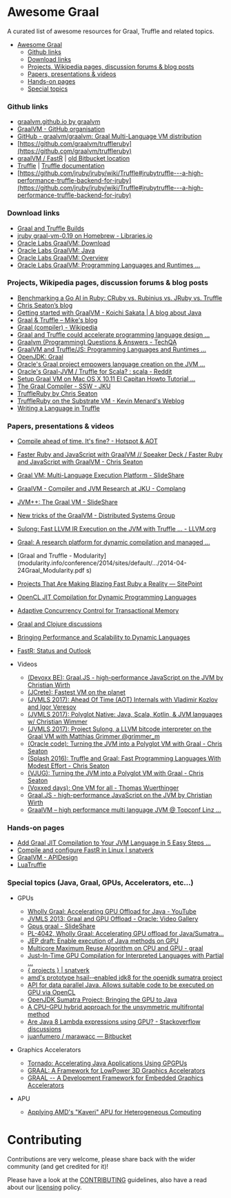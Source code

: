 # Awesome Graal

A curated list of awesome resources for Graal, Truffle and related topics.

- [Awesome Graal](#awesome-graal)
  - [Github links](#github-links)
  - [Download links](#download-links)
  - [Projects, Wikipedia pages, discussion forums & blog posts](#projects-wikipedia-pages-discussion-forums--blog-posts)
  - [Papers, presentations & videos](#papers-presentations--videos)
  - [Hands-on pages](#hands-on-pages)
  - [Special topics](#special-topics-java-graal-gpus-accelerators-etc)

### Github links
- [graalvm.github.io by graalvm](https://graalvm.github.io/)
- [GraalVM - GitHub organisation](https://github.com/graalvm)
- [GitHub - graalvm/graalvm: Graal Multi-Language VM distribution](https://github.com/graalvm/graalvm)
- [https://github.com/graalvm/truffleruby](https://github.com/graalvm/truffleruby)
- [graalVM / FastR](https://github.com/graalvm/fastr) | [old Bitbucket location](https://www.google.co.uk/url?sa=t&rct=j&q=&esrc=s&source=web&cd=58&cad=rja&uact=8&ved=0ahUKEwiGo8b7hN_UAhUHIMAKHVegBko4MhAWCE4wBw&url=https%3A%2F%2Fbitbucket.org%2Fallr%2Ffastr%2Fwiki%2FHome&usg=AFQjCNGjakALFNgGvJ3loCrnM4lyE2VoRA)
- [Truffle](https://github.com/graalvm/graal/blob/master/truffle/) | [Truffle documentation](http://graalvm.github.io/graal/truffle/javadoc/com/oracle/truffle/tutorial/package-summary.html)
- [https://github.com/jruby/jruby/wiki/Truffle#jrubytruffle---a-high-performance-truffle-backend-for-jruby](https://github.com/jruby/jruby/wiki/Truffle#jrubytruffle---a-high-performance-truffle-backend-for-jruby)

### Download links
- [Graal and Truffle Builds](http://lafo.ssw.uni-linz.ac.at/builds/)
- [jruby graal-vm-0.19 on Homebrew - Libraries.io](https://libraries.io/homebrew/jruby/graal-vm-0.19)
- [Oracle Labs GraalVM: Download](http://www.oracle.com/technetwork/oracle-labs/program-languages/downloads/index.html)
- [Oracle Labs GraalVM: Java](http://www.oracle.com/technetwork/oracle-labs/program-languages/java/index.html)
- [Oracle Labs GraalVM: Overview](http://www.oracle.com/technetwork/oracle-labs/program-languages/overview/index.html)
- [Oracle Labs GraalVM: Programming Languages and Runtimes ...](http://www.oracle.com/technetwork/oracle-labs/program-languages/overview/index.html)

### Projects, Wikipedia pages, discussion forums & blog posts
- [Benchmarking a Go AI in Ruby: CRuby vs. Rubinius vs. JRuby vs. Truffle](https://pragtob.wordpress.com/2017/01/24/benchmarking-a-go-ai-in-ruby-cruby-vs-rubinius-vs-jruby-vs-truffle-a-year-later/)
- [Chris Seaton’s blog](http://chrisseaton.com/)
- [Getting started with GraalVM - Koichi Sakata | A blog about Java](http://jyukutyo.hatenablog.jp/entry/2017/05/26/135438)
- [Graal & Truffle – Mike's blog](https://blog.plan99.net/graal-truffle-134d8f28fb69)
- [Graal (compiler) - Wikipedia](https://en.wikipedia.org/wiki/Graal_(compiler))
- [Graal and Truffle could accelerate programming language design ...](http://cesquivias.github.io/tags/truffle.html)
- [Graalvm (Programming) Questions & Answers - TechQA](http://techqa.info/programming/tag/graalvm)
- [GraalVM and Truffle/JS: Programming Languages and Runtimes ...](https://news.ycombinator.com/item?id=8380627)
- [OpenJDK: Graal](http://openjdk.java.net/projects/graal/)
- [Oracle's Graal project empowers language creation on the JVM ...](http://www.infoworld.com/article/2688340/application-development/oracles-graal-project-empowers-language-creation-on-the-jvm.html)
- [Oracle's Graal-JVM / Truffle for Scala? : scala - Reddit](https://www.reddit.com/r/scala/comments/3lshav/oracles_graaljvm_truffle_for_scala/)
- [Setup Graal VM on Mac OS X 10.11 El Capitan Howto Tutorial ...](http://www.mensch-und-maschine.de/2016/03/26/setup-graal-vm-on-mac-os-x-10-11-el-capitan-howto-tutorial-installation-prerequisites/)
- [The Graal Compiler - SSW - JKU](http://ssw.jku.at/Research/Projects/JVM/Graal.html)
- [TruffleRuby by Chris Seaton](http://chrisseaton.com/rubytruffle/)
- [TruffleRuby on the Substrate VM - Kevin Menard's Weblog](http://nirvdrum.com/2017/02/15/truffleruby-on-the-substrate-vm.html)
- [Writing a Language in Truffle ](http://cesquivias.github.io/tags/truffle.html)

### Papers, presentations & videos
- [Compile ahead of time. It's fine? - Hotspot & AOT](https://assets.contentful.com/oxjq45e8ilak/3VZgJf2jLWaQQGKaeSsecc/a015330e94f964d96df0b366321ec068/Dmitry_Chuyko_AOT.pdf)
- [Faster Ruby and JavaScript with GraalVM // Speaker Deck / Faster Ruby and JavaScript with GraalVM - Chris Seaton](https://speakerdeck.com/chrisseaton/faster-ruby-and-javascript-with-graalvm)
- [Graal VM: Multi-Language Execution Platform - SlideShare](https://www.slideshare.net/ThomasWuerthinger/jazoon2014-slides)
- [GraalVM - Compiler and JVM Research at JKU - Complang](https://www.complang.tuwien.ac.at/lehre/ubvo/jku.pdf)
- [JVM++: The Graal VM - SlideShare](https://www.slideshare.net/martintoshev/jvm-the-graal-vm)
- [New tricks of the GraalVM - Distributed Systems Group](http://ds.cs.ut.ee/courses/course-files/newTricksOfGraalVM.pdf)
- [Sulong: Fast LLVM IR Execution on the JVM with Truffle ... - LLVM.org](http://llvm.org/devmtg/2016-01/slides/Sulong.pdf)
- [Graal: A research platform for dynamic compilation and managed ...](http://cgo.org/cgo2015/event/graal-a-research-platform-for-dynamic-compilation-and-managed-languages/)
- [Graal and Truffle - Modularity](modularity.info/conference/2014/sites/default/.../2014-04-24Graal_Modularity.pdf
s)
- [Projects That Are Making Blazing Fast Ruby a Reality — SitePoint](https://www.sitepoint.com/projects-that-are-making-blazing-fast-ruby-a-reality/)
- [OpenCL JIT Compilation for Dynamic Programming Languages](https://www.researchgate.net/publication/316923303_OpenCL_JIT_Compilation_for_Dynamic_Programming_Languages)
- [Adaptive Concurrency Control for Transactional Memory](http://www.dcs.gla.ac.uk/~jsinger/mmnet15/nisbet.pdf)
- [Graal and Clojure discussions](https://marc.info/?l=openjdk-graal-dev&m=139406384928500&w=2)
- [Bringing Performance and Scalability to Dynamic Languages](http://janvitek.org/events/PBD13/slides/MarioWolczko.pdf)
- [FastR: Status  and Outlook](http://www.huber.embl.de/dsc/slides/FastR_DSC.pdf)

- Videos
  - [(Devoxx BE): Graal.JS - high-performance JavaScript on the JVM by Christian Wirth](https://www.youtube.com/watch?v=OUo3BFMwQFo)
  - [(JCrete): Fastest VM on the planet](https://www.youtube.com/watch?v=yaWq20AFN9U)
  - [(JVMLS 2017): Ahead Of Time (AOT) Internals with Vladimir Kozlov and Igor Veresov](https://www.youtube.com/watch?v=yyDD_KRdQQU&list=PLX8CzqL3ArzXJ2EGftrmz4SzS6NRr6p2n&index=13)
  - [(JVMLS 2017): Polyglot Native: Java, Scala, Kotlin, & JVM languages w/ Christian Wimmer](https://www.youtube.com/watch?v=5BMHIeMXTqA&list=PLX8CzqL3ArzXJ2EGftrmz4SzS6NRr6p2n&index=5)
  - [(JVMLS 2017): Project Sulong, a LLVM bitcode interpreter on the Graal VM with Matthias Grimmer @grimmer_m](https://www.youtube.com/watch?v=n5DCg6M2MDM&list=PLX8CzqL3ArzXJ2EGftrmz4SzS6NRr6p2n&index=14)
  - [(Oracle code): Turning the JVM into a Polyglot VM with Graal - Chris Seaton](https://www.youtube.com/watch?v=oWX2tpIO4Yc)
  - [(Splash 2016): Truffle and Graal: Fast Programming Languages With Modest Effort - Chris Seaton](https://www.youtube.com/watch?v=qKZ3BJkXI0c)
  - [(VJUG): Turning the JVM into a Polyglot VM with Graal - Chris Seaton](https://www.youtube.com/watch?v=9oHpAhgkNAY)
  - [(Voxxed days): One VM for all - Thomas Wuerthinger](https://www.youtube.com/watch?v=mMmOntDWSgw)
  - [Graal.JS - high-performance JavaScript on the JVM by Christian Wirth](https://www.youtube.com/watch?v=OUo3BFMwQFo)
  - [GraalVM – high performance multi language JVM @ Topconf Linz …](https://www.youtube.com/watch?v=9ACoOig_vSk)

### Hands-on pages
- [Add Graal JIT Compilation to Your JVM Language in 5 Easy Steps ...](http://stefan-marr.de/2015/12/add-graal-jit-compilation-to-your-jvm-language-in-5-easy-steps-step-5/)
- [Compile and configure FastR in Linux | snatverk](http://snatverk.blogspot.com/2016/05/compile-and-configure-fastr-in-linux.html)
- [GraalVM - APIDesign](http://wiki.apidesign.org/wiki/GraalVM)
- [LuaTruffle](http://www.luatruffle.org/)

### Special topics (Java, Graal, GPUs, Accelerators, etc...)

- GPUs
   - [Wholly Graal: Accelerating GPU Offload for Java - YouTube](https://www.youtube.com/watch?v=uxDd5KfYdJU)
   - [JVMLS 2013: Graal and GPU Offload - Oracle: Video Gallery](https://video.oracle.com/detail/videos/featured-videos/video/2623576344001)
   - [Gpus graal - SlideShare](https://www.slideshare.net/jjfumero/gpus-graal)
   - [PL-4042, Wholly Graal: Accelerating GPU offload for Java/Sumatra...](https://www.slideshare.net/DevCentralAMD/pl4042-vasanthvenkatachalam)
   - [JEP draft: Enable execution of Java methods on GPU](http://openjdk.java.net/jeps/8047074)
   - [Multicore Maximum Reuse Algorithm on CPU and GPU - graal](http://graal.ens-lyon.fr/~mjacquel/mmre_cpu_gpu.html)
   - [Just-In-Time GPU Compilation for Interpreted Languages with Partial ...](http://www.research.ed.ac.uk/portal/files/33009999/vee.pdf)
   - [{ projects } | snatverk](http://snatverk.blogspot.com/p/projects.html)
   - [amd's prototype hsail-‐enabled jdk8 for the openjdk sumatra project](http://developer.amd.com/apu/wp-content/uploads/sites/3/.../HSA-4024_Eric_Caspole.pdf)
   - [API for data parallel Java. Allows suitable code to be executed on GPU via OpenCL](https://code.google.com/archive/p/aparapi/)
  - [OpenJDK Sumatra Project: Bringing the GPU to Java](https://www.youtube.com/watch?v=4ShyMMqjIJI)
  - [A CPU–GPU hybrid approach for the unsymmetric multifrontal method](http://www.sciencedirect.com/science/article/pii/S0167819111001293)
  - [Are Java 8 Lambda expressions using GPU? - Stackoverflow discussions](https://stackoverflow.com/questions/30555694/are-java-8-lambda-expressions-using-gpu)
  - [juanfumero / marawacc — Bitbucket](https://bitbucket.org/juanfumero/marawacc)

- Graphics Accelerators
  - [Tornado: Accelerating Java Applications Using GPGPUs](http://on-demand.gputechconf.com/gtc/2016/posters/GTC_2016_Programming_Language_PL_01_P6341_WEB.pdf)
  - [GRAAL: A Framework for LowPower 3D Graphics Accelerators](https://repository.tudelft.nl/islandora/object/uuid:e875b571-129e-4304-ba04-223bd73b2cc3/datastream/OBJ)
  - [GRAAL -- A Development Framework for Embedded Graphics Accelerators](http://dl.acm.org/citation.cfm?id=969105)

- APU
  - [Applying AMD's "Kaveri" APU for Heterogeneous Computing](https://www.hotchips.org/wp-content/uploads/hc_archives/hc26/HC26-11-day1-epub/HC26.11-2-Mobile-Processors-epub/HC26.11.220-Bouvier-Kaveri-AMD-Final.pdf)

# Contributing

Contributions are very welcome, please share back with the wider community (and get credited for it)!

Please have a look at the [CONTRIBUTING](https://github.com/neomatrix369/awesome-graal/blob/master/CONTRIBUTING.md) guidelines, also have a read about our [licensing](https://github.com/neomatrix369/awesome-graal/blob/master/LICENSE.md) policy.
